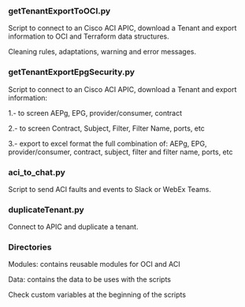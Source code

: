 ### getTenantExportToOCI.py

Script to connect to an Cisco ACI APIC, download a Tenant and export information
to OCI and Terraform data structures.

Cleaning rules, adaptations, warning and error messages.


### getTenantExportEpgSecurity.py
Script to connect to an Cisco ACI APIC, download a Tenant and export information:

1.- to screen AEPg, EPG, provider/consumer, contract

2.- to screen Contract, Subject, Filter, Filter Name, ports, etc

3.- export to excel format the full combination of: AEPg, EPG, provider/consumer, contract, subject, filter and filter name, ports, etc
 

### aci_to_chat.py
Script to send ACI faults and events to Slack or WebEx Teams.


### duplicateTenant.py
Connect to APIC and duplicate a tenant.


### Directories
Modules: contains reusable modules for OCI and ACI

Data: contains the data to be uses with the scripts

Check custom variables at the beginning of the scripts
